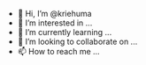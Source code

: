 - 👋 Hi, I’m @kriehuma
- 👀 I’m interested in ...
- 🌱 I’m currently learning ...
- 💞️ I’m looking to collaborate on ...
- 📫 How to reach me ...

<!---
kriehuma/kriehuma is a ✨ special ✨ repository because its `README.md` (this file) appears on your GitHub profile.
You can click the Preview link to take a look at your changes.
--->
